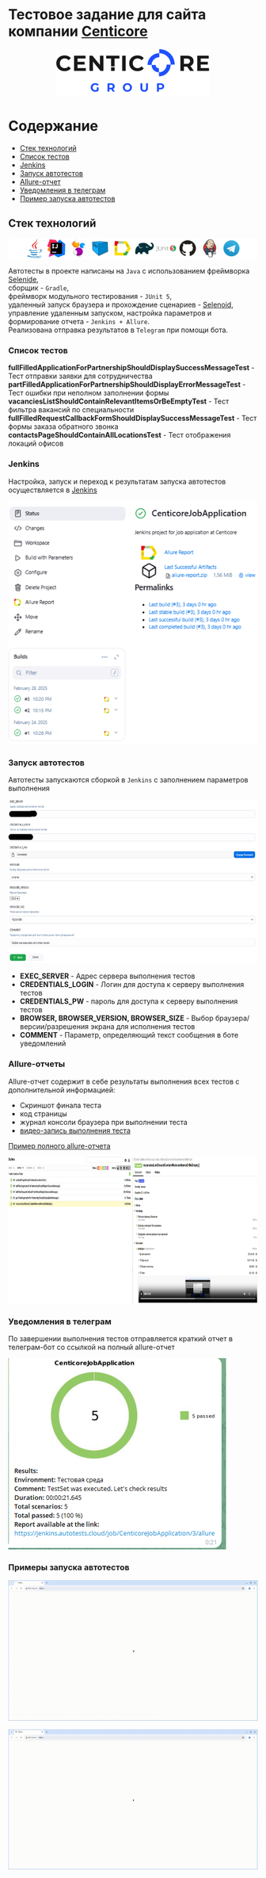 # Тестовое задание для сайта компании [Centicore](https://centicore.ru/)

<p style="text-align:center">
<img src="media/Centicore.svg" height="96" width="310" style="background: #FFFFFF" alt="centicore_logo">
</p>

# Содержание
- [Стек технологий](#стек-технологий)
- [Список тестов](#список-тестов)
- [Jenkins](#jenkins)
- [Запуск автотестов](#запуск-автотестов)
- [Allure-отчет](#allure-отчеты)
- [Уведомления в телеграм](#уведомления-в-телеграм)
- [Пример запуска автотестов](#примеры-запуска-автотестов)


## Стек технологий
<p style="background:#FFFFFF;text-align:center">
<a href="https://www.java.com/ru/"><img width="8%" title="Java" src="media/java-original.svg" alt="java_logo"></a>
<a href="https://www.jetbrains.com/idea/"><img width="8%" title="IntelliJ IDEA" src="media/intellij-original.svg" alt="intelliJIDEA_logo"></a>
<a href="https://selenide.org/"><img width="8%" title="Selenide" src="media/Selenide.svg" alt="selenide_logo"></a>
<a href="https://aerokube.com/selenoid/"><img width="8%" title="Selenoid" src="media/Selenoid.svg" alt="selenoid_logo"></a>
<a href="https://allurereport.org/"><img width="8%" title="Allure Report" src="media/Allure_Report.svg" alt="allure_logo"></a>
<a href="https://gradle.org/"><img width="8%" title="Gradle" src="media/Gradle.svg" alt="gradle_logo"></a>
<a href="https://junit.org/junit5/"><img width="8%" title="JUnit5" src="media/junit-original-wordmark.svg" alt="jUnit5_logo"></a>
<a href="https://github.com/"><img width="8%" title="GitHub" src="media/GitHub.svg" alt="gitHub_logo"></a>
<a href="https://www.jenkins.io/"><img width="8%" title="Jenkins" src="media/Jenkins.svg" alt="jenkins_logo"></a>
<a href="https://telegram.org/"><img width="8%" title="Telegram" src="media/Telegram.svg" alt="telegram_logo"></a>
</p>  

Автотесты в проекте написаны на <code>Java</code> с использованием фреймворка [Selenide](https://selenide.org/),  
сборщик - <code>Gradle</code>,  
фреймворк модульного тестирования - <code>JUnit 5</code>,  
удаленный запуск браузера и прохождение сценариев - [Selenoid](https://aerokube.com/selenoid/),  
управление удаленным запуском, настройка параметров и формирование отчета - <code>Jenkins + Allure</code>.  
Реализована отправка результатов в <code>Telegram</code> при помощи бота.

### Список тестов
**fullFilledApplicationForPartnershipShouldDisplaySuccessMessageTest** - Тест отправки заявки для сотрудничества  
**partFilledApplicationForPartnershipShouldDisplayErrorMessageTest** - Тест ошибки при неполном заполнении формы  
**vacanciesListShouldContainRelevantItemsOrBeEmptyTest** - Тест фильтра вакансий по специальности  
**fullFilledRequestCallbackFormShouldDisplaySuccessMessageTest** - Тест формы заказа обратного звонка  
**contactsPageShouldContainAllLocationsTest** - Тест отображения локаций офисов

### Jenkins
Настройка, запуск и переход к результатам запуска автотестов осуществляется в [Jenkins](https://jenkins.autotests.cloud/job/CenticoreJobApplication/)  

<p>
<img src="media/JenkinsJobMainScreen.png" style="background: #FFFFFF" alt="Jenkins_job">
</p>

### Запуск автотестов
Автотесты запускаются сборкой в <code>Jenkins</code> с заполнением параметров выполнения  

<p>
<img src="media/jenkinsBuildOptions.png" height="331" width="610" style="background: #FFFFFF" alt="jenkins_build_parameters">
</p>  

- **EXEC_SERVER** - Адрес сервера выполнения тестов
- **CREDENTIALS_LOGIN** - Логин для доступа к серверу выполнения тестов
- **CREDENTIALS_PW** - пароль для доступа к серверу выполнения тестов
- **BROWSER, BROWSER_VERSION, BROWSER_SIZE** - Выбор браузера/версии/разрешения экрана для исполнения тестов
- **COMMENT** - Параметр, определяющий текст сообщения в боте уведомлений

### Allure-отчеты

Allure-отчет содержит в себе результаты выполнения всех тестов с дополнительной информацией:
- Скриншот финала теста
- код страницы
- журнал консоли браузера при выполнении теста
- [видео-запись выполнения теста](https://selenoid.autotests.cloud/video/f6f6c0e7f7576427a76354f107f99edd.mp4)  

[Пример полного allure-отчета](https://jenkins.autotests.cloud/job/CenticoreJobApplication/allure/)  

<p>
<img src="media/allureReportExample.png" height="296" width="884" style="background: #FFFFFF" alt="allure_report">
</p>

### Уведомления в телеграм

По завершении выполнения тестов отправляется краткий отчет в телеграм-бот со ссылкой на полный allure-отчет

<p>
<img src="media/telegramNotification.png" style="background: #FFFFFF" alt="telegram_notification">
</p> 

### Примеры запуска автотестов

<p style="text-align:center">
  <img title="Test execution example" src="media/TestExecutionExample_00.gif" alt="example №1">
</p>  

<p style="text-align:center">
  <img title="Test execution example" src="media/TestExecutionExample_01.gif" alt="example №2">
</p>